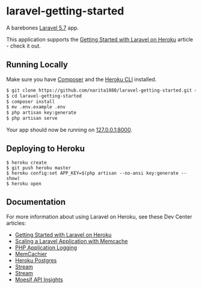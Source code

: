 # laravel-getting-started

A barebones [Laravel 5.7](https://laravel.com/) app.

This application supports the [Getting Started with Laravel on Heroku](https://devcenter.heroku.com/articles/getting-started-with-laravel) article - check it out.

## Running Locally

Make sure you have [Composer](https://getcomposer.org/) and the [Heroku CLI](https://cli.heroku.com/) installed.

```sh
$ git clone https://github.com/narita1980/laravel-getting-started.git # or clone your own fork
$ cd laravel-getting-started
$ composer install
$ mv .env.example .env
$ php artisan key:generate
$ php artisan serve
```

Your app should now be running on [127.0.0.1:8000](http://127.0.0.1:8000).

## Deploying to Heroku

```
$ heroku create
$ git push heroku master
$ heroku config:set APP_KEY=$(php artisan --no-ansi key:generate --show)
$ heroku open
```

## Documentation

For more information about using Laravel on Heroku, see these Dev Center articles:

- [Getting Started with Laravel on Heroku](https://devcenter.heroku.com/articles/getting-started-with-laravel)
- [Scaling a Laravel Application with Memcache](https://devcenter.heroku.com/articles/laravel-memcache)
- [PHP Application Logging](https://devcenter.heroku.com/articles/php-logging#laravel)
- [MemCachier](https://devcenter.heroku.com/articles/memcachier#laravel)
- [Heroku Postgres](https://devcenter.heroku.com/articles/heroku-postgresql#connecting-with-laravel)
- [Stream](https://devcenter.heroku.com/articles/stream#demo-django-rails-and-laravel)
- [Stream](https://devcenter.heroku.com/articles/stream#demo-django-rails-and-laravel)
- [Moesif API Insights](https://devcenter.heroku.com/articles/moesif#using-with-php-laravel)
